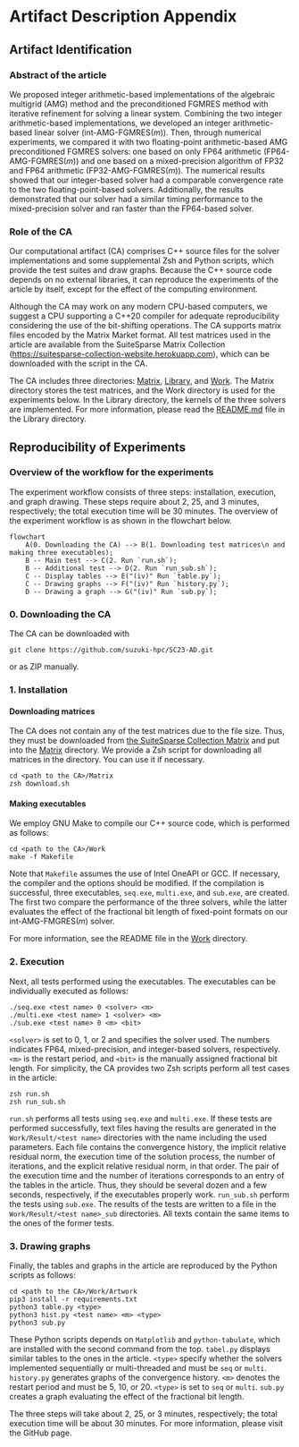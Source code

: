 # Artifact Description Appendix

## Artifact Identification

### Abstract of the article

We proposed integer arithmetic-based implementations of the algebraic multigrid (AMG) method and the preconditioned FGMRES method with iterative refinement for solving a linear system. Combining the two integer arithmetic-based implementations, we developed an integer arithmetic-based linear solver (int-AMG-FGMRES($m$)). Then, through numerical experiments, we compared it with two floating-point arithmetic-based AMG preconditioned FGMRES solvers: one based on only FP64 arithmetic (FP64-AMG-FGMRES($m$)) and one based on a mixed-precision algorithm of FP32 and FP64 arithmetic (FP32-AMG-FGMRES($m$)). The numerical results showed that our integer-based solver had a comparable convergence rate to the two floating-point-based solvers. Additionally, the results demonstrated that our solver had a similar timing performance to the mixed-precision solver and ran faster than the FP64-based solver.

### Role of the CA

Our computational artifact (CA) comprises C++ source files for the
solver implementations and some supplemental Zsh and Python scripts,
which provide the test suites and draw graphs. Because the C++ source
code depends on no external libraries, it can reproduce the experiments
of the article by itself, except for the effect of the computing
environment.

Although the CA may work on any modern CPU-based computers, we suggest a
CPU supporting a C++20 compiler for adequate reproducibility considering
the use of the bit-shifting operations. The CA supports matrix files
encoded by the Matrix Market format. All test matrices used in the
article are available from the SuiteSparse Matrix Collection
(https://suitesparse-collection-website.herokuapp.com), which can be downloaded with the script in the CA.

The CA includes three directories: [Matrix](Matrix), [Library](Library), and [Work](work). The Matrix directory stores the test matrices, and the Work directory is used for the experiments below. In the Library directory, the kernels of the three solvers are implemented. For more information, please read the [README.md](README.md) file in the Library directory.

## Reproducibility of Experiments

### Overview of the workflow for the experiments

The experiment workflow consists of three steps: installation, execution, and graph drawing. These steps require about 2, 25, and 3 minutes, respectively; the total execution time will be 30 minutes. The overview of the experiment workflow is as shown in the flowchart below.

```mermaid
flowchart
	A(0. Downloading the CA) --> B(1. Downloading test matrices\n and making three executables);
	B -- Main test --> C(2. Run `run.sh`);
	B -- Additional test --> D(2. Run `run_sub.sh`);
	C -- Display tables --> E("(iv)" Run `table.py`);
	C -- Drawing graphs --> F("(iv)" Run `history.py`);
	D -- Drawing a graph --> G("(iv)" Run `sub.py`);
```

### 0. Downloading the CA

The CA can be downloaded with

```shell
git clone https://github.com/suzuki-hpc/SC23-AD.git
```

or as ZIP manually.

### 1. Installation

#### Downloading matrices

The CA does not contain any of the test matrices due to the file size. Thus, they must be downloaded from [the SuiteSparse Collection Matrix](https://suitesparse-collection-website.herokuapp.com) and put into the [Matrix](Matrix) directory. We provide a Zsh script for downloading all matrices in the directory. You can use it if necessary.

```shell
cd <path to the CA>/Matrix
zsh download.sh
```

#### Making executables

We employ GNU Make to compile our C++ source code, which is performed as follows:

```shell
cd <path to the CA>/Work
make -f Makefile
```

Note that `Makefile` assumes the use of Intel OneAPI or GCC. If
necessary, the compiler and the options should be modified. If the
compilation is successful, three executables, `seq.exe`, `multi.exe`,
and `sub.exe`, are created. The first two compare the performance of the
three solvers, while the latter evaluates the effect of the fractional
bit length of fixed-point formats on our int-AMG-FMGRES($m$) solver.

For more information, see the README file in the [Work](Work) directory.

### 2. Execution

Next, all tests performed using the executables. The executables can be
individually executed as follows:

```shell
./seq.exe <test name> 0 <solver> <m>
./multi.exe <test name> 1 <solver> <m>
./sub.exe <test name> 0 <m> <bit>
```

`<solver>` is set to 0, 1, or 2 and specifies the solver used. The
numbers indicates FP64, mixed-precision, and integer-based solvers,
respectively. `<m>` is the restart period, and `<bit>` is the manually
assigned fractional bit length. For simplicity, the CA provides two Zsh
scripts perform all test cases in the article:

```shell
zsh run.sh
zsh run_sub.sh
```

`run.sh` performs all tests using `seq.exe` and `multi.exe`. If these
tests are performed successfully, text files having the results are
generated in the `Work/Result/<test name>` directories with the name
including the used parameters. Each file contains the convergence
history, the implicit relative residual norm, the execution time of the
solution process, the number of iterations, and the explicit relative
residual norm, in that order. The pair of the execution time and the
number of iterations corresponds to an entry of the tables in the
article. Thus, they should be several dozen and a few seconds,
respectively, if the executables properly work. `run_sub.sh` perform the
tests using `sub.exe`. The results of the tests are written to a file in
the `Work/Result/<test name>_sub` directories. All texts contain the
same items to the ones of the former tests.

### 3. Drawing graphs

Finally, the tables and graphs in the article are reproduced by the
Python scripts as follows:

```shell
cd <path to the CA>/Work/Artwork
pip3 install -r requirements.txt
python3 table.py <type>
python3 hist.py <test name> <m> <type>
python3 sub.py
```

These Python scripts depends on `Matplotlib` and `python-tabulate`,
which are installed with the second command from the top. `tabel.py`
displays similar tables to the ones in the article. `<type>` specify
whether the solvers implemented sequentially or multi-threaded and must
be `seq` or `multi`. `history.py` generates graphs of the convergence
history. `<m>` denotes the restart period and must be 5, 10, or 20.
`<type>` is set to `seq` or `multi`. `sub.py` creates a graph evaluating
the effect of the fractional bit length.

The three steps will take about 2, 25, or 3 minutes, respectively; the
total execution time will be about 30 minutes. For more information,
please visit the GitHub page.
